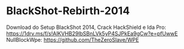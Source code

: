 # BlackShot-Rebirth-2014

Download do Setup BlackShot 2014, Crack HackShield e Ida Pro: https://1drv.ms/f/s!AlKVHB29lbSBnLVk5yP4SJPkEa9gCw?e=pfUwwE
<br>
NullBlockWpe: https://github.com/TheZeroSlave/WPE
